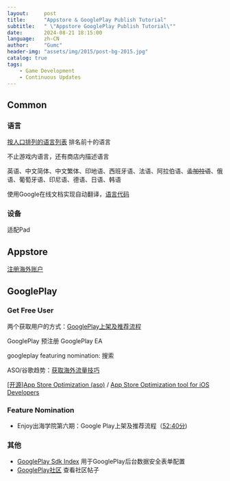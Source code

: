 ```yaml
---
layout:     post
title:      "Appstore & GooglePlay Publish Tutorial"
subtitle:   " \"Appstore GooglePlay Publish Tutorial\""
date:       2024-08-21 18:15:00
language:   zh-CN
author:     "Gumc"
header-img: "assets/img/2015/post-bg-2015.jpg"
catalog: true
tags:
    - Game Development
    - Continuous Updates
---
```

## Common

### 语言

[按人口排列的语言列表](https://zh.wikipedia.org/wiki/%E6%8C%89%E4%BA%BA%E5%8F%A3%E6%8E%92%E5%88%97%E7%9A%84%E8%AF%AD%E8%A8%80%E5%88%97%E8%A1%A8) 排名前十的语言

不止游戏内语言，还有商店内描述语言

英语、中文简体、中文繁体、印地语、西班牙语、法语、阿拉伯语、~~孟加拉语~~、俄语、葡萄牙语、印尼语、德语、日语、韩语

使用Google在线文档实现自动翻译，[语言代码](https://developers.google.com/admin-sdk/directory/v1/languages?hl=zh-cn)

### 设备

适配Pad

## Appstore

[注册海外账户](注册非中国大陆区)

## GooglePlay

### Get Free User

两个获取用户的方式：[GooglePlay上架及推荐流程](https://www.youtube.com/watch?v=uJCXs4Hvdrc&list=PL4ykYQuQMeWXwmaNkKebDbw6mlSD9ohS5&index=5)

GooglePlay 预注册
GooglePlay EA

googleplay featuring nomination: 搜索

ASO/谷歌趋势：[获取海外流量技巧](https://www.youtube.com/watch?v=PlWRCwI_QF8&list=PL4ykYQuQMeWXwmaNkKebDbw6mlSD9ohS5&index=7)

[[开源]App Store Optimization (aso)](https://github.com/facundoolano/aso) / [App Store Optimization tool for iOS Developers](https://github.com/matteospada/astro)

### Feature Nomination

* Enjoy出海学院第六期：Google Play上架及推荐流程（[52:40分](https://www.youtube.com/watch?v=uJCXs4Hvdrc&list=PL4ykYQuQMeWXwmaNkKebDbw6mlSD9ohS5&index=4))

### 其他

* [GooglePlay Sdk Index](https://play.google.com/sdks/?hl=zh-cn) 用于GooglePlay后台数据安全表单配置
* [GooglePlay社区](https://support.google.com/googleplay/android-developer/threads?hl=zh-Hans&max_results=20) 查看社区帖子
